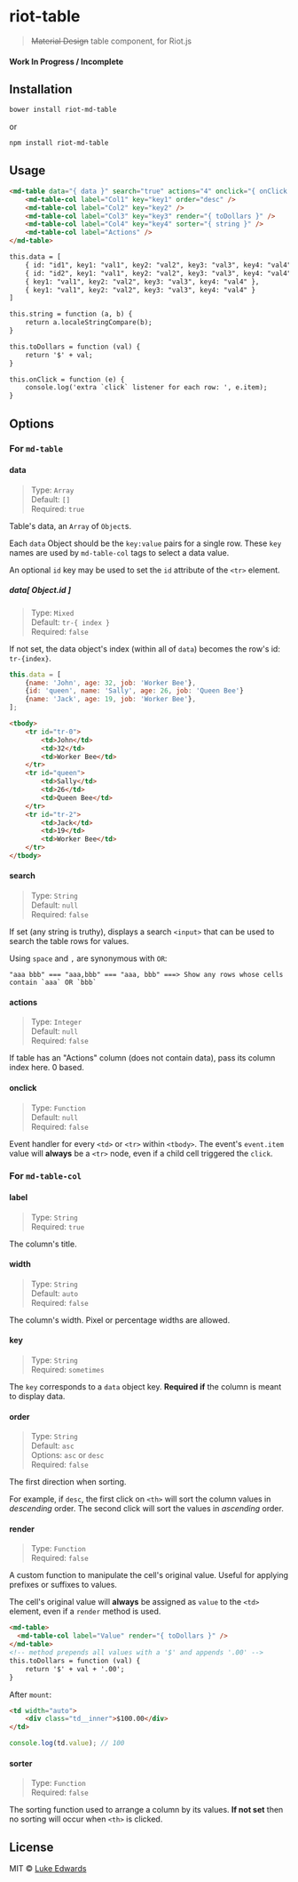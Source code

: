 # riot-table
> ~~Material Design~~ table component, for Riot.js

#### Work In Progress / Incomplete

## Installation

```bash
bower install riot-md-table
```

or

```bash
npm install riot-md-table
```

## Usage

```html
<md-table data="{ data }" search="true" actions="4" onclick="{ onClick }">
	<md-table-col label="Col1" key="key1" order="desc" />
	<md-table-col label="Col2" key="key2" />
	<md-table-col label="Col3" key="key3" render="{ toDollars }" />
	<md-table-col label="Col4" key="key4" sorter="{ string }" />
	<md-table-col label="Actions" />
</md-table>

this.data = [
	{ id: "id1", key1: "val1", key2: "val2", key3: "val3", key4: "val4" },
	{ id: "id2", key1: "val1", key2: "val2", key3: "val3", key4: "val4" },
	{ key1: "val1", key2: "val2", key3: "val3", key4: "val4" },
	{ key1: "val1", key2: "val2", key3: "val3", key4: "val4" }
]

this.string = function (a, b) {
	return a.localeStringCompare(b);
}

this.toDollars = function (val) {
	return '$' + val;
}

this.onClick = function (e) {
	console.log('extra `click` listener for each row: ', e.item);
}
```

## Options

### For `md-table`

#### data

> Type: `Array` <br>
> Default: `[]` <br>
> Required: `true`

Table's data, an `Array` of `Object`s.

Each `data` Object should be the `key:value` pairs for a single row. These `key` names are used by `md-table-col` tags to select a data value.

An optional `id` key may be used to set the `id` attribute of the `<tr>` element.

##### data[ Object.id ]

> Type: `Mixed` <br>
> Default: `tr-{ index }` <br>
> Required: `false`

If not set, the data object's index (within all of `data`) becomes the row's id: `tr-{index}`.

```js
this.data = [
	{name: 'John', age: 32, job: 'Worker Bee'},
	{id: 'queen', name: 'Sally', age: 26, job: 'Queen Bee'}
	{name: 'Jack', age: 19, job: 'Worker Bee'},
];
```

```html
<tbody>
	<tr id="tr-0">
		<td>John</td>
		<td>32</td>
		<td>Worker Bee</td>
	</tr>
	<tr id="queen">
		<td>Sally</td>
		<td>26</td>
		<td>Queen Bee</td>
	</tr>
	<tr id="tr-2">
		<td>Jack</td>
		<td>19</td>
		<td>Worker Bee</td>
	</tr>
</tbody>
```

#### search

> Type: `String` <br>
> Default: `null` <br>
> Required: `false`

If set (any string is truthy), displays a search `<input>` that can be used to search the table rows for values.

Using `space` and `,` are synonymous with `OR`:

```
"aaa bbb" === "aaa,bbb" === "aaa, bbb" ===> Show any rows whose cells contain `aaa` OR `bbb`
```

#### actions

> Type: `Integer` <br>
> Default: `null` <br>
> Required: `false`

If table has an "Actions" column (does not contain data), pass its column index here. 0 based.

#### onclick

> Type: `Function` <br>
> Default: `null` <br>
> Required: `false`

Event handler for every `<td>` or `<tr>` within `<tbody>`. The event's `event.item` value will **always** be a `<tr>` node, even if a child cell triggered the `click`.

### For `md-table-col`

#### label

> Type: `String` <br>
> Required: `true`

The column's title.

#### width

> Type: `String` <br>
> Default: `auto` <br>
> Required: `false`

The column's width. Pixel or percentage widths are allowed.

#### key

> Type: `String` <br>
> Required: `sometimes`

The `key` corresponds to a `data` object key. **Required if** the column is meant to display data.

#### order

> Type: `String` <br>
> Default: `asc` <br>
> Options: `asc` or `desc` <br>
> Required: `false`

The first direction when sorting.

For example, if `desc`, the first click on `<th>` will sort the column values in _descending_ order. The second click will sort the values in _ascending_ order.

#### render

> Type: `Function` <br>
> Required: `false`

A custom function to manipulate the cell's original value. Useful for applying prefixes or suffixes to values.

The cell's original value will **always** be assigned as `value` to the `<td>` element, even if a `render` method is used.

```html
<md-table>
  <md-table-col label="Value" render="{ toDollars }" />
</md-table>
<!-- method prepends all values with a '$' and appends '.00' -->
this.toDollars = function (val) {
	return '$' + val + '.00';
}
```

After `mount`:

```html
<td width="auto">
	<div class="td__inner">$100.00</div>
</td>
```

```js
console.log(td.value); // 100
```

#### sorter

> Type: `Function` <br>
> Required: `false`

The sorting function used to arrange a column by its values. **If not set** then no sorting will occur when `<th>` is clicked.

## License

MIT © [Luke Edwards](https://lukeed.com)
